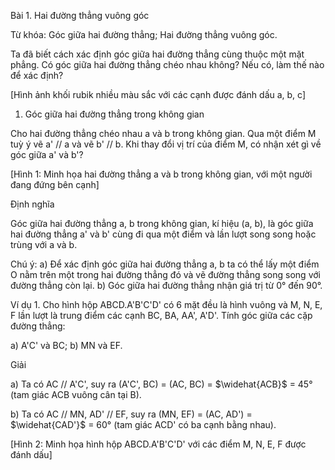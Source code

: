 Bài 1. Hai đường thẳng vuông góc

Từ khóa: Góc giữa hai đường thẳng; Hai đường thẳng vuông góc.

Ta đã biết cách xác định góc giữa hai đường thẳng cùng thuộc một mặt phẳng. Có góc giữa hai đường thẳng chéo nhau không? Nếu có, làm thế nào để xác định?

[Hình ảnh khối rubik nhiều màu sắc với các cạnh được đánh dấu a, b, c]

1. Góc giữa hai đường thẳng trong không gian

Cho hai đường thẳng chéo nhau a và b trong không gian. Qua một điểm M tuỳ ý vẽ a' // a và vẽ b' // b. Khi thay đổi vị trí của điểm M, có nhận xét gì về góc giữa a' và b'?

[Hình 1: Minh họa hai đường thẳng a và b trong không gian, với một người đang đứng bên cạnh]

Định nghĩa

Góc giữa hai đường thẳng a, b trong không gian, kí hiệu (a, b), là góc giữa hai đường thẳng a' và b' cùng đi qua một điểm và lần lượt song song hoặc trùng với a và b.

Chú ý:
a) Để xác định góc giữa hai đường thẳng a, b ta có thể lấy một điểm O nằm trên một trong hai đường thẳng đó và vẽ đường thẳng song song với đường thẳng còn lại.
b) Góc giữa hai đường thẳng nhận giá trị từ 0° đến 90°.

Ví dụ 1. Cho hình hộp ABCD.A'B'C'D' có 6 mặt đều là hình vuông và M, N, E, F lần lượt là trung điểm các cạnh BC, BA, AA', A'D'. Tính góc giữa các cặp đường thẳng:

a) A'C' và BC;
b) MN và EF.

Giải

a) Ta có AC // A'C', suy ra (A'C', BC) = (AC, BC) = $\widehat{ACB}$ = 45°
(tam giác ACB vuông cân tại B).

b) Ta có AC // MN, AD' // EF,
suy ra (MN, EF) = (AC, AD') = $\widehat{CAD'}$ = 60° (tam giác ACD' có ba cạnh bằng nhau).

[Hình 2: Minh họa hình hộp ABCD.A'B'C'D' với các điểm M, N, E, F được đánh dấu]